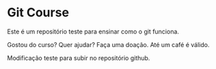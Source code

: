 # Git Course

Este é um repositório teste para ensinar como o git funciona.

Gostou do curso? Quer ajudar? Faça uma doação. Até um café é válido.

Modificação teste para subir no repositório github.
